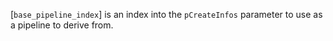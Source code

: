 [`base_pipeline_index`] is an index into the `pCreateInfos`
parameter to use as a pipeline to derive from.